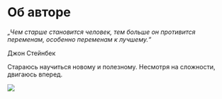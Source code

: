 # Об авторе

_„Чем старше становится человек, тем больше он противится переменам, особенно переменам к лучшему.“_

Джон Стейнбек

Стараюсь научиться новому и полезному. Несмотря на сложности, двигаюсь вперед.

![](https://koshka.top/uploads/posts/2021-11/1636368188_18-koshka-top-p-ochen-milenkie-kotiki-28.jpg)

